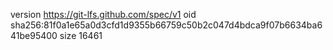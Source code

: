 version https://git-lfs.github.com/spec/v1
oid sha256:81f0a1e65a0d3cfd1d9355b66759c50b2c047d4bdca9f07b6634ba641be95400
size 16461
